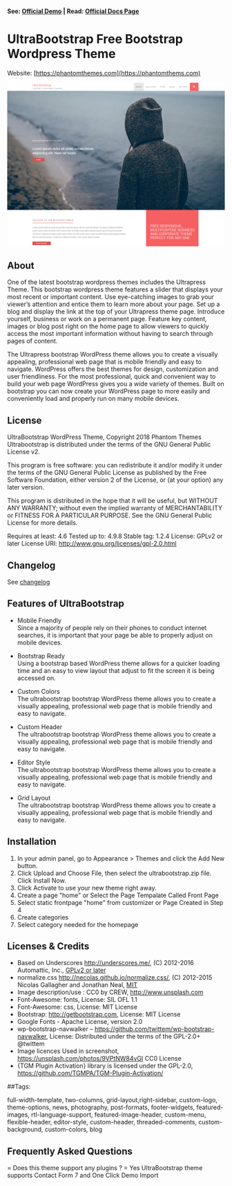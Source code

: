 #### See: [Official Demo](https://phantomthemes.com/view?theme=UltraBootstrap) | Read: [Official Docs Page](https://phantomthemes.com/ultrabootstrap-doc/)

# UltraBootstrap Free Bootstrap Wordpress Theme 

Website: [https://phantomthemes.com](https://phantomthems.com)

![screenshot](screenshot.png)

## About

One of the latest bootstrap wordpress themes includes the Ultrapress Theme. This bootstrap wordpress theme features a slider that displays your most recent or important content. Use eye-catching images to grab your viewer’s attention and entice them to learn more about your page. Set up a blog and display the link at the top of your Ultrapress theme page. Introduce yourself, business or work on a permanent page. Feature key content, images or blog post right on the home page to allow viewers to quickly access the most important information without having to search through pages of content.

The Ultrapress bootstrap WordPress theme allows you to create a visually appealing, professional web page that is mobile friendly and easy to navigate. WordPress offers the best themes for design, customization and user friendliness. For the most professional, quick and convenient way to build your web page WordPress gives you a wide variety of themes. Built on bootstrap you can now create your WordPress page to more easily and conveniently load and properly run on many mobile devices.

## License
UltraBootstrap WordPress Theme, Copyright 2018 Phantom Themes
Ultrabootstrap is distributed under the terms of the GNU General Public License v2.


This program is free software: you can redistribute it and/or modify
it under the terms of the GNU General Public License as published by
the Free Software Foundation, either version 2 of the License, or
(at your option) any later version.

This program is distributed in the hope that it will be useful,
but WITHOUT ANY WARRANTY; without even the implied warranty of
MERCHANTABILITY or FITNESS FOR A PARTICULAR PURPOSE. See the
GNU General Public License for more details.

Requires at least: 4.6
Tested up to: 4.9.8
Stable tag: 1.2.4
License: GPLv2 or later
License URI: http://www.gnu.org/licenses/gpl-2.0.html

## Changelog
See [changelog](CHANGELOG.md)

## Features of UltraBootstrap

-  Mobile Friendly  
Since a majority of people rely on their phones to conduct internet searches, it is important that your page be able to properly adjust on mobile devices.

- Bootstrap Ready  
Using a bootstrap based WordPress theme allows for a quicker loading time and an easy to view layout that adjust to fit the screen it is being accessed on.

- Custom Colors  
The ultrabootstrap bootstrap WordPress theme allows you to create a visually appealing, professional web page that is mobile friendly and easy to navigate.

- Custom Header  
The ultrabootstrap bootstrap WordPress theme allows you to create a visually appealing, professional web page that is mobile friendly and easy to navigate.

- Editor Style  
The ultrabootstrap bootstrap WordPress theme allows you to create a visually appealing, professional web page that is mobile friendly and easy to navigate.

- Grid Layout  
The ultrabootstrap bootstrap WordPress theme allows you to create a visually appealing, professional web page that is mobile friendly and easy to navigate.

## Installation

1. In your admin panel, go to Appearance > Themes and click the Add New button.
2. Click Upload and Choose File, then select the ultrabootstrap.zip file. Click Install Now.
3. Click Activate to use your new theme right away.
4. Create a page "home" or Select the Page Tempalate Called Front Page 
5. Select static frontpage "home" from customizer or Page Created in Step 4
6. Create categories
7. Select category needed for the homepage

## Licenses & Credits

* Based on Underscores http://underscores.me/, (C) 2012-2016 Automattic, Inc., [GPLv2 or later](https://www.gnu.org/licenses/gpl-2.0.html)
* normalize.css http://necolas.github.io/normalize.css/, (C) 2012-2015 Nicolas Gallagher and Jonathan Neal, [MIT](http://opensource.org/licenses/MIT)
* Image description/use : CC0 by CREW, http://www.unsplash.com
* Font-Awesome: fonts, License: SIL OFL 1.1
* Font-Awesome: css, License: MIT License
* Bootstrap: http://getbootstrap.com, License: MIT License
* Google Fonts - Apache License, version 2.0
* wp-bootstrap-navwalker – ​https://github.com/twittem/wp-bootstrap-navwalker, License: Distributed under the terms of the GPL-2.0+ @twittem
* Image licences Used in screenshot, https://unsplash.com/photos/9VPtNW84vGI CC0 License
* {TGM Plugin Activation} library is licensed under the GPL-2.0, https://github.com/TGMPA/TGM-Plugin-Activation/

##Tags: 

full-width-template, two-columns, grid-layout,right-sidebar, custom-logo, theme-options, news, photography, post-formats, footer-widgets, featured-images, rtl-language-support, featured-image-header, custom-menu, flexible-header, editor-style, custom-header, threaded-comments, custom-background, custom-colors, blog

## Frequently Asked Questions

= Does this theme support any plugins ? = 
Yes UltraBootstrap theme supports Contact Form 7 and One Click Demo Import